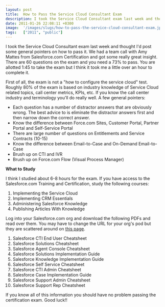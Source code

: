 ```yaml
---
layout: post
title:  How to Pass the Service Cloud Consultant Exam
description: I took the Service Cloud Consultant exam last week and thought Id post some general pointers on how to pass it. We had a team call with Amy Mattes from Salesforce.com Certification and got some really great insight. There are 60 questions on the exam and you need a 73% to pass. You are allotted 1-45 to take the exam but I think it took me a little over an hour to complete it. First of all, the exam is not a how to configure the service cloud test. Roughly 80% of the exam is based on industry kno
date: 2011-01-26 22:08:11 +0300
image:  '/images/slugs/how-to-pass-the-service-cloud-consultant-exam.jpg'
tags:   ["2011", "public"]
---
```

<p>I took the Service Cloud Consultant exam last week and thought I'd post some general pointers on how to pass it. We had a team call with Amy Mattes from Salesforce.com Certification and got some really great insight. There are 60 questions on the exam and you need a 73% to pass. You are allotted 1:45 to take the exam but I think it took me a little over an hour to complete it.</p>
<p>First of all, the exam is not a "how to configure the service cloud" test. Roughly 80% of the exam is based on industry knowledge of Service Cloud related topics, call center metrics, KPIs, etc. If you know the call center industry and terminology you'll do really well. A few general pointers:</p>
<ul>
<li>Each question has a number of distractor answers that are obviously wrong. The best advice to is eliminate the distractor answers first and then narrow down the correct answer.</li>
<li>Know the difference between Force.com Sites, Customer Portal, Partner Portal and Self-Service Portal</li>
<li>There are large number of questions on Entitlements and Service Contracts (10-15)</li>
<li>Know the difference between Email-to-Case and On-Demand Email-to-Case</li>
<li>Brush up on CTI and IVR</li>
<li>Brush up on Force.com Flow (Visual Process Manager)</li>
</ul>
<p><strong>What to Study</strong></p>
<p>I think I studied about 6-8 hours for the exam. If you have access to the Salesforce.com Training and Certification, study the following courses:</p>
<ol>
<li>Implementing the Service Cloud</li>
<li>Implementing CRM Essentials</li>
<li>Administering Salesforce Knowledge</li>
<li>Publishing Articles With Knowledge</li>
</ol>
<p>Log into your Salesforce.com org and download the following PDFs and read over them. You may have to change the URL for your org's pod but they are scattered around on <a href="https://na5.salesforce.com/help/doc/en/quicktour_tips.htm">this page</a>.</p>
<ol>
<li>Salesforce CTI End User Cheatsheet</li>
<li>Salesforce Solutions Cheatsheet</li>
<li>Salesforce Agent Console Cheatsheet</li>
<li>Salesforce Solutions Implementation Guide</li>
<li>Salesforce Knowledge Implementation Guide</li>
<li>Salesforce Self Service Cheatsheet</li>
<li>Salesforce CTI Admin Cheatsheet</li>
<li>Salesforce Case Implementation Guide</li>
<li>Salesforce Support Admin Cheatsheet</li>
<li>Salesforce Support Rep Cheatsheet</li>
</ol>
<p>If you know all of this information you should have no problem passing the certification exam. Good luck!!</p>
